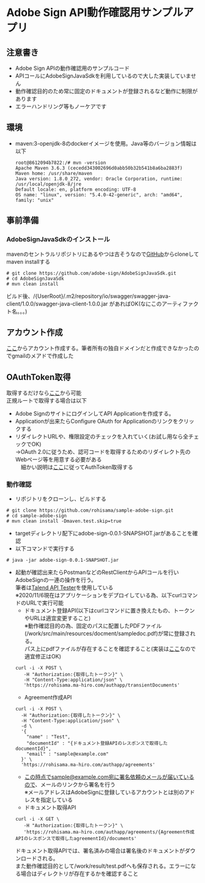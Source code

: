 # Adobe Sign API動作確認用サンプルアプリ
## 注意書き
- Adobe Sign APIの動作確認用のサンプルコード
- APIコールにAdobeSignJavaSdkを利用しているので大した実装していません
- 動作確認目的のため常に固定のドキュメントが登録されるなど動作に制限があります
- エラーハンドリング等もノーケアです
## 環境
- maven:3-openjdk-8のdockerイメージを使用。Java等のバージョン情報は以下
  ```Shell
  root@8612094b7822:/# mvn -version
  Apache Maven 3.6.3 (cecedd343002696d0abb50b32b541b8a6ba2883f)
  Maven home: /usr/share/maven
  Java version: 1.8.0_272, vendor: Oracle Corporation, runtime: /usr/local/openjdk-8/jre
  Default locale: en, platform encoding: UTF-8
  OS name: "linux", version: "5.4.0-42-generic", arch: "amd64", family: "unix"
  ```
## 事前準備
### AdobeSignJavaSdkのインストール  
mavenのセントラルリポジトリにあるやつは古そうなので[GitHub](https://github.com/adobe-sign/AdobeSignJavaSdk)からcloneしてmaven installする  
```Shell
# git clone https://github.com/adobe-sign/AdobeSignJavaSdk.git
# cd AdobeSignJavaSdk
# mvn clean install
```  
ビルド後、/{UserRoot}/.m2/repository/io/swagger/swagger-java-client/1.0.0/swagger-java-client-1.0.0.jar があればOK(なにこのアーティファクト名。。。)
## アカウント作成  
[ここ](https://acrobat.adobe.com/jp/ja/sign/developer-form.html)からアカウント作成する。筆者所有の独自ドメインだと作成できなかったのでgmailのメアドで作成した
## OAuthToken取得  
取得するだけなら[ここ](https://secure.jp1.adobesign.com/public/docs/restapi/v6)から可能  
正規ルートで取得する場合は以下  
- Adobe SignのサイトにログインしてAPI Applicationを作成する。  
- Applicationが出来たらConfigure OAuth for Applicationのリンクをクリックする  
- リダイレクトURLや、権限設定のチェックを入れていく(お試し用なら全チェックでOK)  
→OAuth 2.0に従うため、認可コードを取得するためのリダイレクト先のWebページ等を用意する必要がある  
　細かい説明は[ここ](https://secure.jp1.adobesign.com/public/static/oauthDoc.jsp)に従ってAuthToken取得する  

### 動作確認
- リポジトリをクローンし、ビルドする
```Shell
# git clone https://github.com/rohisama/sample-adobe-sign.git
# cd sample-adobe-sign
# mvn clean install -Dmaven.test.skip=true
```
- targetディレクトリ配下にadobe-sign-0.0.1-SNAPSHOT.jarがあることを確認
- 以下コマンドで実行する
```Shell
# java -jar adobe-sign-0.0.1-SNAPSHOT.jar
```
- 起動が確認出来たらPostmanなどのRestClientからAPIコールを行いAdobeSignの一連の操作を行う。  
筆者は[Talend API Tester](https://chrome.google.com/webstore/detail/talend-api-tester-free-ed/aejoelaoggembcahagimdiliamlcdmfm?hl=ja)を使用している  
※2020/11/6現在はアプリケーションをデプロイしている為、以下curlコマンドのURLで実行可能
  - ドキュメント登録API(以下はcurlコマンドに置き換えたもの、トークンやURLは適宜変更すること)  
  ※動作確認目的の為、固定のパスに配置したPDFファイル(/work/src/main/resources/docment/sampledoc.pdf)が常に登録される。  
  パス上にpdfファイルが存在することを確認すること(実装は[ここ](src/main/java/rohisama/sample/adobe/adobesign/service/TranseientDocumentsApiService.java#L28-L29)なので適宜修正はOK)
  ```Shell
  curl -i -X POST \
     -H "Authorization:{取得したトークン}" \
     -H "Content-Type:application/json" \
     'https://rohisama.ma-hiro.com/authapp/transientDocuments'
  ```
  - Agreement作成API
  ```Shell
  curl -i -X POST \
    -H "Authorization:{取得したトークン}" \
    -H "Content-Type:application/json" \
    -d \
    '{
      "name" : "Test",
      "documentId" : "{ドキュメント登録APIのレスポンスで取得したdocumentId}",
      "email" : "sample@example.com"
    }' \
    'https://rohisama.ma-hiro.com/authapp/agreements'
  ```
  - この時点でsample@example.com宛に署名依頼のメールが届いているので、メールのリンクから署名を行う  
  ※メールアドレスはAdobeSignに登録しているアカウントとは別のアドレスを指定している
  - ドキュメント取得API
  ```Shell
  curl -i -X GET \
     -H "Authorization:{取得したトークン}" \
     'https://rohisama.ma-hiro.com/authapp/agreements/{Agreement作成APIのレスポンスで取得したagreementId}/documents'
  ```  
  ドキュメント取得APIでは、署名済みの場合は署名後のドキュメントがダウンロードされる。  
  また動作確認目的として/work/result/test.pdfへも保存される。エラーになる場合はディレクトリが存在するかを確認すること
